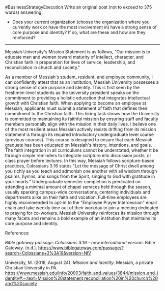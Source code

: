 #BusinessStrategyExecution 
Write an original post (not to exceed to 375 words) answering:

- Does your current organization (choose the organization where you currently work or have the most involvement in) have a strong sense of core purpose and identity? If so, what are these and how are they reinforced?

---

Messiah University's Mission Statement is as follows, "Our mission is to educate men and women toward maturity of intellect, character, and Christian faith in preparation for lives of service, leadership, and reconciliation in church and society."

As a member of Messiah's student, resident, and employee community, I can confidently attest that as an institution, Messiah University possesses a strong sense of core purpose and identity. This is first seen by the freshmen-level students as the university president speaks on the commitment to providing a holistic education that integrates intellectual growth with Christian faith. When applying to become an employee at Messiah, applicants must submit a statement of faith that defines their commitment to the Christian faith. This hiring task shows how the University is committed to maintaining its faithful mission by ensuring staff and faculty members personally align with the mission in their daily lives. I believe one of the most resilient areas Messiah actively resists drifting from its mission statement is through its required introductory undergraduate level course (previous courses). This course is designed to ensure that each Messiah graduate has been educated on Messiah's history, intentions, and goals. The faith integration in all curriculums cannot be understated; whether it be through simple reminders to integrate scripture into discussion posts, or class prayer before lectures. In this way, Messiah follows scripture-based practices, Colossians 3:16 states "Let the message of Christ dwell among you richly as you teach and admonish one another with all wisdom through psalms, hymns, and songs from the Spirit, singing to God with gratitude in your hearts." Undergraduate semester completion is predicated on attending a minimal amount of chapel services held through the season, usually sparking campus-wide conversations, centering individuals and departments alike on their faith and vocation. Full-time employees are highly recommended to opt-in to the "Employee Prayer Intercession" email chain and take weekly time out of their workday to join a meeting dedicated to praying for co-workers. Messiah University reinforces its mission through many facets and remains a bold example of an institution that maintains its core purpose and identity. 

References:

_Bible gateway passage: Colossians 3:16 - new international version_. Bible Gateway. (n.d.). https://www.biblegateway.com/passage/?search=Colossians+3%3A16&version=NIV

University, M. (2018, August 24). _Mission and identity_. Messiah, a private Christian University in PA. https://www.messiah.edu/info/20003/faith_and_values/3844/mission_and_identity#:~:text=Mission%20statement,reconciliation%20in%20church%20and%20society